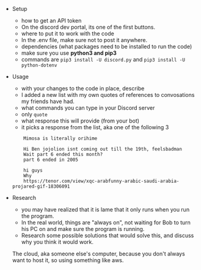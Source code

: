   - Setup
    - how to get an API token
    * On the discord dev portal, its one of the first buttons.

    - where to put it to work with the code
    * In the .env file, make sure not to post it anywhere.

    - dependencies (what packages need to be installed to run the code)
    * make sure you use **python3 and pip3**
    * commands are `pip3 install -U discord.py` and `pip3 install -U python-dotenv`

  - Usage
    - with your changes to the code in place, describe
    * I added a new list with my own quotes of references to convosations my friends have had.
    - what commands you can type in your Discord server
    * only `quote`
    - what response this will provide (from your bot)
    * it picks a response from the list, aka one of the following 3 
    ```
        Mimosa is literally orihime

        Hi Ben jojolion isnt coming out till the 19th, feelsbadman
        Wait part 6 ended this month?
        part 6 ended in 2005

        hi guys
        Why
        https://tenor.com/view/xqc-arabfunny-arabic-saudi-arabia-projared-gif-18306091
    ```
  - Research
    - you may have realized that it is lame that it only runs when you run the program.
    - In the real world, things are "always on", not waiting for Bob to turn his PC on and make sure the program is running.
    - Research some possible solutions that would solve this, and discuss why you think it would work.


    The cloud, aka someone else's computer, because you don't always want to host it, so using something like aws.
